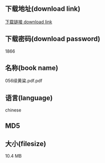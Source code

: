 ## 下载地址(download link)
[下载链接 download link](https://tutu365.netlify.app/?s=056%E7%BB%AD%E9%BB%84%E7%B2%B1.pdf)

## 下载密码(download password)
1866

## 名称(book name)
056续黄粱.pdf.pdf

## 语言(language)
chinese

## MD5


## 大小(filesize)
10.4 MB
